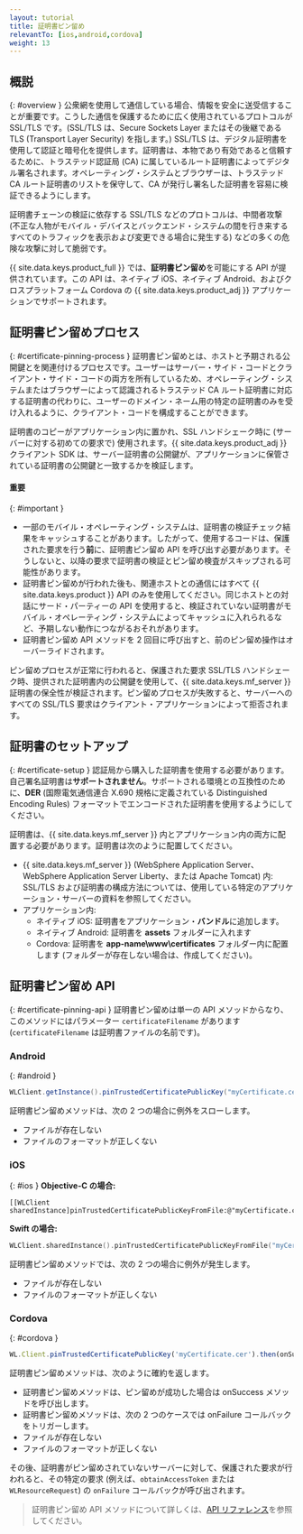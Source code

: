 ```yaml
---
layout: tutorial
title: 証明書ピン留め
relevantTo: [ios,android,cordova]
weight: 13
---
```

<!-- NLS_CHARSET=UTF-8 -->
## 概説
{: #overview }
公衆網を使用して通信している場合、情報を安全に送受信することが重要です。こうした通信を保護するために広く使用されているプロトコルが SSL/TLS です。(SSL/TLS は、Secure Sockets Layer またはその後継である TLS (Transport Layer Security) を指します。) SSL/TLS は、デジタル証明書を使用して認証と暗号化を提供します。証明書は、本物であり有効であると信頼するために、トラステッド認証局 (CA) に属しているルート証明書によってデジタル署名されます。オペレーティング・システムとブラウザーは、トラステッド CA ルート証明書のリストを保守して、CA が発行し署名した証明書を容易に検証できるようにします。

証明書チェーンの検証に依存する SSL/TLS などのプロトコルは、中間者攻撃 (不正な人物がモバイル・デバイスとバックエンド・システムの間を行き来するすべてのトラフィックを表示および変更できる場合に発生する) などの多くの危険な攻撃に対して脆弱です。

{{ site.data.keys.product_full }} では、**証明書ピン留め**を可能にする API が提供されています。この API は、ネイティブ iOS、ネイティブ Android、およびクロスプラットフォーム Cordova の {{ site.data.keys.product_adj }} アプリケーションでサポートされます。

## 証明書ピン留めプロセス
{: #certificate-pinning-process }
証明書ピン留めとは、ホストと予期される公開鍵とを関連付けるプロセスです。ユーザーはサーバー・サイド・コードとクライアント・サイド・コードの両方を所有しているため、オペレーティング・システムまたはブラウザーによって認識されるトラステッド CA ルート証明書に対応する証明書の代わりに、ユーザーのドメイン・ネーム用の特定の証明書のみを受け入れるように、クライアント・コードを構成することができます。

証明書のコピーがアプリケーション内に置かれ、SSL ハンドシェーク時に (サーバーに対する初めての要求で) 使用されます。{{ site.data.keys.product_adj }} クライアント SDK は、サーバー証明書の公開鍵が、アプリケーションに保管されている証明書の公開鍵と一致するかを検証します。

#### 重要
{: #important }
* 一部のモバイル・オペレーティング・システムは、証明書の検証チェック結果をキャッシュすることがあります。したがって、使用するコードは、保護された要求を行う**前**に、証明書ピン留め API を呼び出す必要があります。そうしないと、以降の要求で証明書の検証とピン留め検査がスキップされる可能性があります。
* 証明書ピン留めが行われた後も、関連ホストとの通信にはすべて {{ site.data.keys.product }} API のみを使用してください。同じホストとの対話にサード・パーティーの API を使用すると、検証されていない証明書がモバイル・オペレーティング・システムによってキャッシュに入れられるなど、予期しない動作につながるおそれがあります。
* 証明書ピン留め API メソッドを 2 回目に呼び出すと、前のピン留め操作はオーバーライドされます。

ピン留めプロセスが正常に行われると、保護された要求 SSL/TLS ハンドシェーク時、提供された証明書内の公開鍵を使用して、{{ site.data.keys.mf_server }} 証明書の保全性が検証されます。ピン留めプロセスが失敗すると、サーバーへのすべての SSL/TLS 要求はクライアント・アプリケーションによって拒否されます。

## 証明書のセットアップ
{: #certificate-setup }
認証局から購入した証明書を使用する必要があります。自己署名証明書は**サポートされません**。サポートされる環境との互換性のために、**DER** (国際電気通信連合 X.690 規格に定義されている Distinguished Encoding Rules) フォーマットでエンコードされた証明書を使用するようにしてください。

証明書は、{{ site.data.keys.mf_server }} 内とアプリケーション内の両方に配置する必要があります。証明書は次のように配置してください。

* {{ site.data.keys.mf_server }} (WebSphere Application Server、WebSphere Application Server Liberty、または Apache Tomcat) 内: SSL/TLS および証明書の構成方法については、使用している特定のアプリケーション・サーバーの資料を参照してください。
* アプリケーション内:
    - ネイティブ iOS: 証明書をアプリケーション・**バンドル**に追加します。
    - ネイティブ Android: 証明書を **assets** フォルダーに入れます
    - Cordova: 証明書を **app-name\www\certificates** フォルダー内に配置します (フォルダーが存在しない場合は、作成してください)。

## 証明書ピン留め API
{: #certificate-pinning-api }
証明書ピン留めは単一の API メソッドからなり、このメソッドにはパラメーター `certificateFilename` があります (`certificateFilename` は証明書ファイルの名前です)。

### Android
{: #android }
```java
WLClient.getInstance().pinTrustedCertificatePublicKey("myCertificate.cer");
```

証明書ピン留めメソッドは、次の 2 つの場合に例外をスローします。

* ファイルが存在しない
* ファイルのフォーマットが正しくない

### iOS
{: #ios }
**Objective-C の場合:**

```objc
[[WLClient sharedInstance]pinTrustedCertificatePublicKeyFromFile:@"myCertificate.cer"];

```

**Swift の場合:**

```swift
WLClient.sharedInstance().pinTrustedCertificatePublicKeyFromFile("myCertificate.cer")
```

証明書ピン留めメソッドでは、次の 2 つの場合に例外が発生します。

* ファイルが存在しない
* ファイルのフォーマットが正しくない

### Cordova
{: #cordova }
```javascript
WL.Client.pinTrustedCertificatePublicKey('myCertificate.cer').then(onSuccess,onFailure);

```

証明書ピン留めメソッドは、次のように確約を返します。

* 証明書ピン留めメソッドは、ピン留めが成功した場合は onSuccess メソッドを呼び出します。
* 証明書ピン留めメソッドは、次の 2 つのケースでは onFailure コールバックをトリガーします。
* ファイルが存在しない
* ファイルのフォーマットが正しくない

その後、証明書がピン留めされていないサーバーに対して、保護された要求が行われると、その特定の要求 (例えば、`obtainAccessToken` または `WLResourceRequest`) の `onFailure` コールバックが呼び出されます。

> 証明書ピン留め API メソッドについて詳しくは、[API リファレンス](../../api/client-side-api/)を参照してください。
